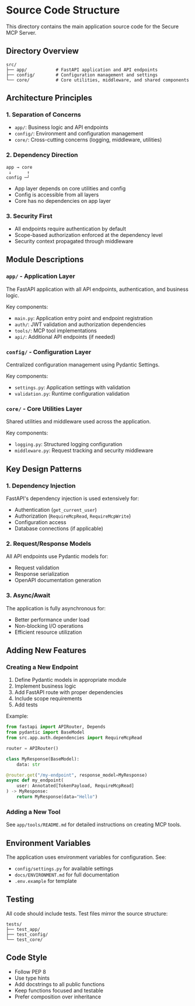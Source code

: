 # Source Code Structure

This directory contains the main application source code for the Secure MCP Server.

## Directory Overview

```
src/
├── app/           # FastAPI application and API endpoints
├── config/        # Configuration management and settings
└── core/          # Core utilities, middleware, and shared components
```

## Architecture Principles

### 1. **Separation of Concerns**
- `app/`: Business logic and API endpoints
- `config/`: Environment and configuration management
- `core/`: Cross-cutting concerns (logging, middleware, utilities)

### 2. **Dependency Direction**
```
app → core
 ↓      ↑
config ─┘
```
- App layer depends on core utilities and config
- Config is accessible from all layers
- Core has no dependencies on app layer

### 3. **Security First**
- All endpoints require authentication by default
- Scope-based authorization enforced at the dependency level
- Security context propagated through middleware

## Module Descriptions

### `app/` - Application Layer
The FastAPI application with all API endpoints, authentication, and business logic.

Key components:
- `main.py`: Application entry point and endpoint registration
- `auth/`: JWT validation and authorization dependencies
- `tools/`: MCP tool implementations
- `api/`: Additional API endpoints (if needed)

### `config/` - Configuration Layer
Centralized configuration management using Pydantic Settings.

Key components:
- `settings.py`: Application settings with validation
- `validation.py`: Runtime configuration validation

### `core/` - Core Utilities Layer
Shared utilities and middleware used across the application.

Key components:
- `logging.py`: Structured logging configuration
- `middleware.py`: Request tracking and security middleware

## Key Design Patterns

### 1. **Dependency Injection**
FastAPI's dependency injection is used extensively for:
- Authentication (`get_current_user`)
- Authorization (`RequireMcpRead`, `RequireMcpWrite`)
- Configuration access
- Database connections (if applicable)

### 2. **Request/Response Models**
All API endpoints use Pydantic models for:
- Request validation
- Response serialization
- OpenAPI documentation generation

### 3. **Async/Await**
The application is fully asynchronous for:
- Better performance under load
- Non-blocking I/O operations
- Efficient resource utilization

## Adding New Features

### Creating a New Endpoint
1. Define Pydantic models in appropriate module
2. Implement business logic
3. Add FastAPI route with proper dependencies
4. Include scope requirements
5. Add tests

Example:
```python
from fastapi import APIRouter, Depends
from pydantic import BaseModel
from src.app.auth.dependencies import RequireMcpRead

router = APIRouter()

class MyResponse(BaseModel):
    data: str

@router.get("/my-endpoint", response_model=MyResponse)
async def my_endpoint(
    user: Annotated[TokenPayload, RequireMcpRead]
) -> MyResponse:
    return MyResponse(data="Hello")
```

### Adding a New Tool
See `app/tools/README.md` for detailed instructions on creating MCP tools.

## Environment Variables

The application uses environment variables for configuration. See:
- `config/settings.py` for available settings
- `docs/ENVIRONMENT.md` for full documentation
- `.env.example` for template

## Testing

All code should include tests. Test files mirror the source structure:
```
tests/
├── test_app/
├── test_config/
└── test_core/
```

## Code Style

- Follow PEP 8
- Use type hints
- Add docstrings to all public functions
- Keep functions focused and testable
- Prefer composition over inheritance 